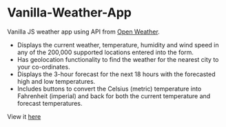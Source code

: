 <h1>
Vanilla-Weather-App
</h1>
<p>
Vanilla JS weather app using API from <a href="https://openweathermap.org/api">Open Weather</a>.
</p>
<ul>
<li>
Displays the current weather, temperature, humidity and wind speed in any of the 200,000 supported locations entered into the form.
</li>
<li>
Has geolocation functionality to find the weather for the nearest city to your co-ordinates.
</li>
<li>
Displays the 3-hour forecast for the next 18 hours with the forecasted high and low temperatures.
</li>
<li>
Includes buttons to convert the Celsius (metric) temperature into Fahrenheit (imperial) and back for both the current temperature and forecast temperatures.
</li>
</ul>
<p>
View it <a href="https://km-vanilla-weather.netlify.app/">here</a>
</p>
